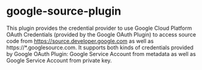 google-source-plugin
====================

This plugin provides the credential provider to use Google Cloud Platform OAuth Credentials (provided by the Google OAuth Plugin) to access source code from https://source.developer.google.com as well as https://*.googlesource.com. It supports both kinds of credentials provided by Google OAuth Plugin: Google Service Account from metadata as well as Google Service Account from private key.
